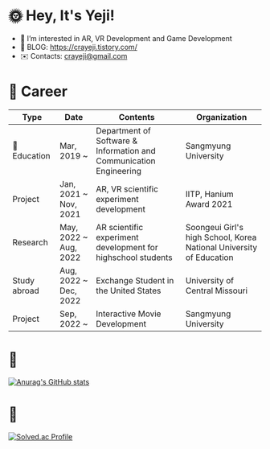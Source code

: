 <!--![header](https://capsule-render.vercel.app/api?type=soft&color=auto&height=15&section=header&text=)-->


# 🌞 Hey, It's Yeji!

- 👀 I’m interested in AR, VR Development and Game Development
- 📖 BLOG: https://crayeji.tistory.com/
- ✉️ Contacts: crayeji@gmail.com

 
 # 💚 Career
| Type | Date | Contents | Organization |
| ------ | ------ | ------ | ------ |
| 🏫Education | Mar, 2019 ~ | Department of Software & Information and Communication Engineering | Sangmyung University |
| Project | Jan, 2021 ~ Nov, 2021 | AR, VR scientific experiment development | IITP, Hanium Award 2021 |
| Research | May, 2022 ~ Aug, 2022 | AR scientific experiment development for highschool students | Soongeui Girl's high School, Korea National University of Education |
| Study abroad | Aug, 2022 ~ Dec, 2022 | Exchange Student in the United States | University of Central Missouri |
| Project | Sep, 2022 ~ | Interactive Movie Development | Sangmyung University |

<!--- | Mentoring & Prize | Mar, 2020 ~ June 2020 | C Language Mentoring to freshmen and Grand Prize in the achievement contest | Sangmyung University | ---!>
<!--
# Skills 뱃지
--->

# 💙
[![Anurag's GitHub stats](https://github-readme-stats.vercel.app/api?username=ellen310)](https://github.com/anuraghazra/github-readme-stats)


# 💛
[![Solved.ac Profile](http://mazassumnida.wtf/api/v2/generate_badge?boj=ellen310)](https://solved.ac/ellen310/)


